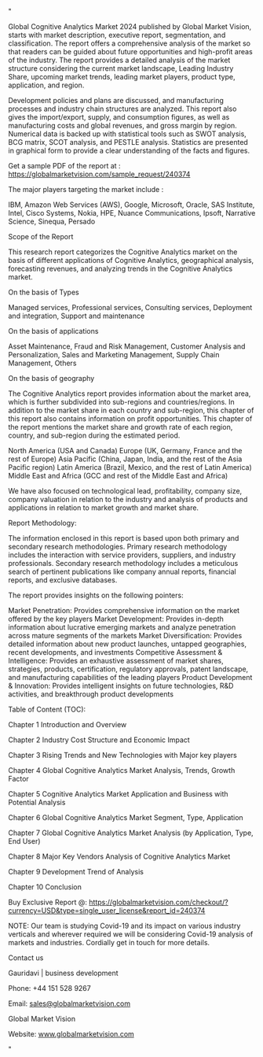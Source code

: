 "

Global Cognitive Analytics Market 2024 published by Global Market Vision, starts with market description, executive report, segmentation, and classification. The report offers a comprehensive analysis of the market so that readers can be guided about future opportunities and high-profit areas of the industry. The report provides a detailed analysis of the market structure considering the current market landscape, Leading Industry Share, upcoming market trends, leading market players, product type, application, and region.

Development policies and plans are discussed, and manufacturing processes and industry chain structures are analyzed. This report also gives the import/export, supply, and consumption figures, as well as manufacturing costs and global revenues, and gross margin by region. Numerical data is backed up with statistical tools such as SWOT analysis, BCG matrix, SCOT analysis, and PESTLE analysis. Statistics are presented in graphical form to provide a clear understanding of the facts and figures.

Get a sample PDF of the report at : https://globalmarketvision.com/sample_request/240374

The major players targeting the market include :

IBM, Amazon Web Services (AWS), Google, Microsoft, Oracle, SAS Institute, Intel, Cisco Systems, Nokia, HPE, Nuance Communications, Ipsoft, Narrative Science, Sinequa, Persado

Scope of the Report

This research report categorizes the Cognitive Analytics market on the basis of different applications of Cognitive Analytics, geographical analysis, forecasting revenues, and analyzing trends in the Cognitive Analytics market.

On the basis of Types

Managed services, Professional services, Consulting services, Deployment and integration, Support and maintenance

On the basis of applications

Asset Maintenance, Fraud and Risk Management, Customer Analysis and Personalization, Sales and Marketing Management, Supply Chain Management, Others

On the basis of geography

The Cognitive Analytics report provides information about the market area, which is further subdivided into sub-regions and countries/regions. In addition to the market share in each country and sub-region, this chapter of this report also contains information on profit opportunities. This chapter of the report mentions the market share and growth rate of each region, country, and sub-region during the estimated period.

North America (USA and Canada)
Europe (UK, Germany, France and the rest of Europe)
Asia Pacific (China, Japan, India, and the rest of the Asia Pacific region)
Latin America (Brazil, Mexico, and the rest of Latin America)
Middle East and Africa (GCC and rest of the Middle East and Africa)

We have also focused on technological lead, profitability, company size, company valuation in relation to the industry and analysis of products and applications in relation to market growth and market share.

Report Methodology:

The information enclosed in this report is based upon both primary and secondary research methodologies. Primary research methodology includes the interaction with service providers, suppliers, and industry professionals. Secondary research methodology includes a meticulous search of pertinent publications like company annual reports, financial reports, and exclusive databases.

The report provides insights on the following pointers:

Market Penetration: Provides comprehensive information on the market offered by the key players
Market Development: Provides in-depth information about lucrative emerging markets and analyze penetration across mature segments of the markets
Market Diversification: Provides detailed information about new product launches, untapped geographies, recent developments, and investments
Competitive Assessment & Intelligence: Provides an exhaustive assessment of market shares, strategies, products, certification, regulatory approvals, patent landscape, and manufacturing capabilities of the leading players
Product Development & Innovation: Provides intelligent insights on future technologies, R&D activities, and breakthrough product developments

Table of Content (TOC):

Chapter 1 Introduction and Overview

Chapter 2 Industry Cost Structure and Economic Impact

Chapter 3 Rising Trends and New Technologies with Major key players

Chapter 4 Global Cognitive Analytics Market Analysis, Trends, Growth Factor

Chapter 5 Cognitive Analytics Market Application and Business with Potential Analysis

Chapter 6 Global Cognitive Analytics Market Segment, Type, Application

Chapter 7 Global Cognitive Analytics Market Analysis (by Application, Type, End User)

Chapter 8 Major Key Vendors Analysis of Cognitive Analytics Market

Chapter 9 Development Trend of Analysis

Chapter 10 Conclusion

Buy Exclusive Report @: https://globalmarketvision.com/checkout/?currency=USD&type=single_user_license&report_id=240374

NOTE: Our team is studying Covid-19 and its impact on various industry verticals and wherever required we will be considering Covid-19 analysis of markets and industries. Cordially get in touch for more details.

Contact us

Gauridavi | business development

Phone: +44 151 528 9267

Email: sales@globalmarketvision.com

Global Market Vision

Website: www.globalmarketvision.com

"
